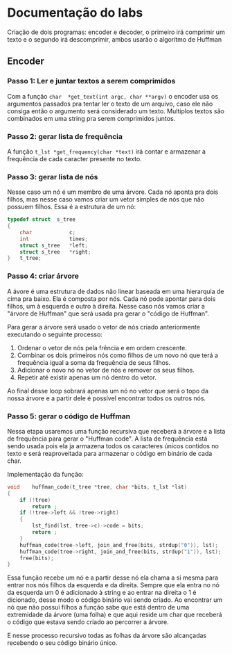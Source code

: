 
# Documentação do labs
Criação de dois programas: encoder e decoder, o primeiro irá comprimir um texto e o segundo irá descomprimir, ambos usarão o algorítmo de Huffman

## Encoder

### Passo 1: Ler e juntar textos a serem comprimidos
Com a função `char	*get_text(int argc, char **argv)` o encoder usa os argumentos passados pra tentar ler o texto de um arquivo, caso ele não consiga então o argumento será considerado um texto. Multiplos textos são combinados em uma string pra serem comprimidos juntos.

### Passo 2: gerar lista de frequência
A função `t_lst	*get_frequency(char *text)` irá contar e armazenar a frequência de cada caracter presente no texto.

### Passo 3: gerar lista de nós
Nesse caso um nó é um membro de uma árvore.
Cada nó aponta pra dois filhos, mas nesse caso vamos criar um vetor simples de nós que não possuem filhos.
Essa é a estrutura de um nó:
```C
typedef struct	s_tree
{
	char			c;
	int				times;
	struct s_tree	*left;
	struct s_tree	*right;
}	t_tree;
```

### Passo 4: criar árvore
A ávore é uma estrutura de dados não linear baseada em uma hierarquia de cima pra baixo. Ela é composta por nós. Cada nó pode apontar para dois filhos, um à esquerda e outro à direita. Nesse caso nós vamos criar a "árvore de Huffman" que será usada pra gerar o "código de Huffman".

Para gerar a árvore será usado o vetor de nós criado anteriormente executando o seguinte processo:
1.  Ordenar o vetor de nós pela frência e em ordem crescente.
2.  Combinar os dois primeiros nós como filhos de um novo nó que terá a frequência igual a soma da frequência de seus filhos.
3.  Adicionar o novo nó no vetor de nós e remover os seus filhos.
4.  Repetir até existir apenas um nó dentro do vetor.

Ao final desse loop sobrará apenas um nó no vetor que será o topo da nossa árvore e a partir dele é possível encontrar todos os outros nós.


### Passo 5: gerar o código de Huffman
Nessa etapa usaremos uma função recursiva que receberá a árvore e a lista de frequência para gerar o "Huffman code". A lista de frequência está sendo usada pois ela ja armazena todos os caracteres únicos contidos no texto e será reaproveitada para armazenar o código em binário de cada char.

Implementação da função:
```C
void	huffman_code(t_tree *tree, char *bits, t_lst *lst)
{
	if (!tree)
		return ;
	if (!tree->left && !tree->right)
	{
		lst_find(lst, tree->c)->code = bits;
		return ;
	}
	huffman_code(tree->left, join_and_free(bits, strdup("0")), lst);
	huffman_code(tree->right, join_and_free(bits, strdup("1")), lst);
	free(bits);
}
```
Essa função recebe um nó e a partir desse nó ela chama a si mesma para entrar nos nós filhos da esquerda e da direita. Sempre que ela entra no nó da esquerda um 0 é adicionado à string e ao entrar na direita o 1 é dicionado, desse modo o código binário vai sendo criado. Ao encontrar um nó que não possui filhos a função sabe que está dentro de uma extremidade da árvore (uma folha) e que aqui reside um char que receberá o código que estava sendo criado ao percorrer a árvore.

E nesse processo recursivo todas as folhas da árvore são alcançadas recebendo o seu código binário único.


